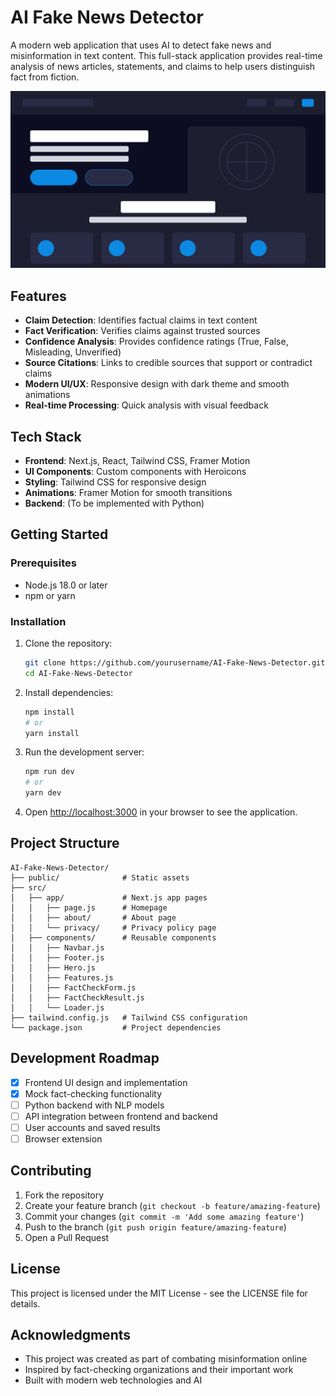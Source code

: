 # AI Fake News Detector

A modern web application that uses AI to detect fake news and misinformation in text content. This full-stack application provides real-time analysis of news articles, statements, and claims to help users distinguish fact from fiction.

![AI Fake News Detector Screenshot](public/screenshot.png)

## Features

- **Claim Detection**: Identifies factual claims in text content
- **Fact Verification**: Verifies claims against trusted sources
- **Confidence Analysis**: Provides confidence ratings (True, False, Misleading, Unverified)
- **Source Citations**: Links to credible sources that support or contradict claims
- **Modern UI/UX**: Responsive design with dark theme and smooth animations
- **Real-time Processing**: Quick analysis with visual feedback

## Tech Stack

- **Frontend**: Next.js, React, Tailwind CSS, Framer Motion
- **UI Components**: Custom components with Heroicons
- **Styling**: Tailwind CSS for responsive design
- **Animations**: Framer Motion for smooth transitions
- **Backend**: (To be implemented with Python)

## Getting Started

### Prerequisites

- Node.js 18.0 or later
- npm or yarn

### Installation

1. Clone the repository:
   ```bash
   git clone https://github.com/yourusername/AI-Fake-News-Detector.git
   cd AI-Fake-News-Detector
   ```

2. Install dependencies:
   ```bash
   npm install
   # or
   yarn install
   ```

3. Run the development server:
   ```bash
   npm run dev
   # or
   yarn dev
   ```

4. Open [http://localhost:3000](http://localhost:3000) in your browser to see the application.

## Project Structure

```
AI-Fake-News-Detector/
├── public/              # Static assets
├── src/
│   ├── app/             # Next.js app pages
│   │   ├── page.js      # Homepage
│   │   ├── about/       # About page
│   │   └── privacy/     # Privacy policy page
│   ├── components/      # Reusable components
│   │   ├── Navbar.js
│   │   ├── Footer.js
│   │   ├── Hero.js
│   │   ├── Features.js
│   │   ├── FactCheckForm.js
│   │   ├── FactCheckResult.js
│   │   └── Loader.js
├── tailwind.config.js   # Tailwind CSS configuration
└── package.json         # Project dependencies
```

## Development Roadmap

- [x] Frontend UI design and implementation
- [x] Mock fact-checking functionality
- [ ] Python backend with NLP models
- [ ] API integration between frontend and backend
- [ ] User accounts and saved results
- [ ] Browser extension

## Contributing

1. Fork the repository
2. Create your feature branch (`git checkout -b feature/amazing-feature`)
3. Commit your changes (`git commit -m 'Add some amazing feature'`)
4. Push to the branch (`git push origin feature/amazing-feature`)
5. Open a Pull Request

## License

This project is licensed under the MIT License - see the LICENSE file for details.

## Acknowledgments

- This project was created as part of combating misinformation online
- Inspired by fact-checking organizations and their important work
- Built with modern web technologies and AI
